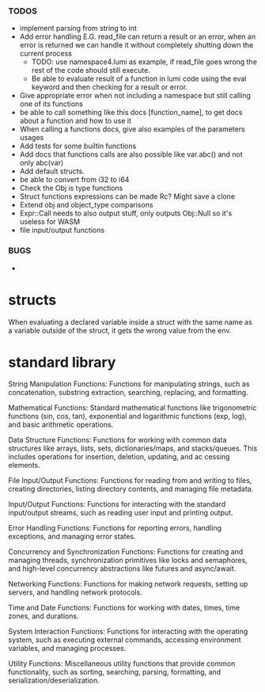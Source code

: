 ### TODOS
* implement parsing from string to int
* Add error handling E.G. read_file can return a result or an error, when an error is returned we can handle it without completely shutting down the current process
    - TODO: use namespace4.lumi as example, if read_file goes wrong the rest of the code should still execute.
    - Be able to evaluate result of a function in lumi code using the eval keyword and then checking for a result or error.
* Give appropriate error when not including a namespace but still calling one of its functions
* be able to call something like this docs [function_name], to get docs about a function and how to use it
* When calling a functions docs, give also examples of the parameters usages
* Add tests for some builtin functions
* Add docs that functions calls are also possible like var.abc() and not only abc(var)
* Add default structs.
* be able to convert from i32 to i64
* Check the Obj is type functions
* Struct functions expressions can be made Rc<LumiExpr>? Might save a clone
* Extend obj and object_type comparisons
* Expr::Call needs to also output stuff, only outputs Obj::Null so it's useless for WASM
* file input/output functions

### BUGS
* 

# structs
When evaluating a declared variable inside a struct with the same name as a variable outside of the struct, it gets the wrong value from the env.

# standard library
String Manipulation Functions: Functions for manipulating strings, such as concatenation, substring extraction, searching, replacing, and formatting.

Mathematical Functions: Standard mathematical functions like trigonometric functions (sin, cos, tan), exponential and logarithmic functions (exp, log), and basic arithmetic operations.

Data Structure Functions: Functions for working with common data structures like arrays, lists, sets, dictionaries/maps, and stacks/queues. This includes operations for insertion, deletion, updating, and ac  cessing elements.

File Input/Output Functions: Functions for reading from and writing to files, creating directories, listing directory contents, and managing file metadata.

Input/Output Functions: Functions for interacting with the standard input/output streams, such as reading user input and printing output.

Error Handling Functions: Functions for reporting errors, handling exceptions, and managing error states.

Concurrency and Synchronization Functions: Functions for creating and managing threads, synchronization primitives like locks and semaphores, and high-level concurrency abstractions like futures and async/await.

Networking Functions: Functions for making network requests, setting up servers, and handling network protocols.

Time and Date Functions: Functions for working with dates, times, time zones, and durations.

System Interaction Functions: Functions for interacting with the operating system, such as executing external commands, accessing environment variables, and managing processes.

Utility Functions: Miscellaneous utility functions that provide common functionality, such as sorting, searching, parsing, formatting, and serialization/deserialization.